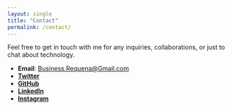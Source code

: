 ```yaml
---
layout: single
title: "Contact"
permalink: /contact/
---
```


Feel free to get in touch with me for any inquiries, collaborations, or just to chat about technology.

- **Email**: Business.Requena@Gmail.com
- [**Twitter**](https://twitter.com/javireqs)
- [**GitHub**](https://github.com/javireqs)
- [**LinkedIn**](https://linkedin.com/in/javireqs)
- [**Instagram**](https://instagram.com/javireqs)
